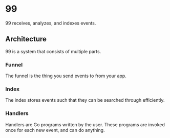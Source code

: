 # 99

99 receives, analyzes, and indexes events.

## Architecture

99 is a system that consists of multiple parts.

### Funnel

The funnel is the thing you send events to from your app.

### Index

The index stores events such that they can be searched through efficiently.

### Handlers

Handlers are Go programs written by the user. These programs are invoked once
for each new event, and can do anything.
